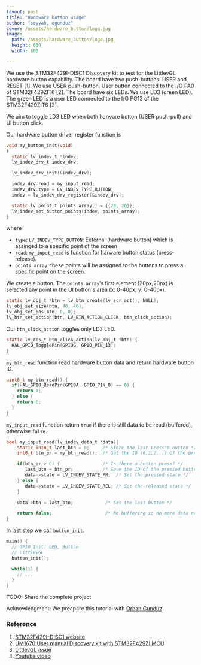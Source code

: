 ```yaml
---
layout: post
title: "Hardware button usage"
author: "seyyah, ogunduz"
cover: /assets/hardware_button/logo.jpg
image:
  path: /assets/hardware_button/logo.jpg
  height: 600
  width: 600

---
```


We use the STM32F429I-DISC1 Discovery kit to test for the LittlevGL hardware button capability. The board have two push-buttons: USER and RESET [1]. We use USER push-button. User button connected to the I/O PA0 of STM32F429ZIT6 [2].  The board have six LEDs. We use LD3 (green LED). The green LED is a user LED connected to the I/O PG13 of the STM32F429ZIT6 [2].

We aim to toggle LD3 LED when both harware button (USER push-pull) and UI button click.

Our hardware button driver register function is

```c
void my_button_init(void)
{
  static lv_indev_t *indev;
  lv_indev_drv_t indev_drv;

  lv_indev_drv_init(&indev_drv);

  indev_drv.read = my_input_read;
  indev_drv.type = LV_INDEV_TYPE_BUTTON;
  indev = lv_indev_drv_register(&indev_drv);

  static lv_point_t points_array[] = {{20, 20}};
  lv_indev_set_button_points(indev, points_array);
}
```

where

- `type`: `LV_INDEV_TYPE_BUTTON`: External (hardware button) which is assinged to a specific point of the screen
- `read`: `my_input_read` is function for harware button status (press-release).
- `points_array`: these points will be assigned to the buttons to press a specific point on the screen.

We create a button. The `points_array`'s first element (20px,20px) is selected any point in the UI button's area (x: 0-40px, y: 0-40px).


```c
static lv_obj_t *btn = lv_btn_create(lv_scr_act(), NULL);  
lv_obj_set_size(btn, 40, 40);
lv_obj_set_pos(btn, 0, 0);
lv_btn_set_action(btn, LV_BTN_ACTION_CLICK, btn_click_action);
```

Our `btn_click_action` toggles only LD3 LED.

```c
static lv_res_t btn_click_action(lv_obj_t *btn) {
  HAL_GPIO_TogglePin(GPIOG, GPIO_PIN_13);
}
```

`my_btn_read` function read hardware button data and return hardware button ID.

```c
uint8_t my_btn_read() {
  if(HAL_GPIO_ReadPin(GPIOA, GPIO_PIN_0) == 0) {
    return 1;
  } else {
    return 0;
  }
}
```

`my_input_read` function return `true` if there is still data to be read (buffered), otherwise `false`.

```c
bool my_input_read(lv_indev_data_t *data){
    static int8_t last_btn = 0;     /* Store the last pressed button */
    int8_t btn_pr = my_btn_read();  /* Get the ID (0,1,2...) of the pressed button */

    if(btn_pr > 0) {                /* Is there a button press? */
       last_btn = btn_pr;           /* Save the ID of the pressed button */
       data->state = LV_INDEV_STATE_PR;  /* Set the pressed state */
    } else {
       data->state = LV_INDEV_STATE_REL; /* Set the released state */
    }

    data->btn = last_btn;            /* Set the last button */

    return false;                    /* No buffering so no more data read */
}
```

In last step we call `button_init`.

```c
main() {
  // GPIO Init: LED, Button
  // LittlevGL
  button_init();

  while(1) {
    // ...
  }
}
```

TODO: Share the complete project

Acknowledgment: We preapare this tutorial with [Orhan Gunduz](https://github.com/ogunduz).

### Reference
1. [STM32F429I-DISC1 website](http://www.st.com/en/evaluation-tools/32f429idiscovery.html)
2. [UM1670 User manual Discovery kit with STM32F429ZI MCU](https://www.st.com/content/ccc/resource/technical/document/user_manual/6b/25/05/23/a9/45/4d/6a/DM00093903.pdf/files/DM00093903.pdf/jcr:content/translations/en.DM00093903.pdf)
3. [LittlevGL issue](https://github.com/littlevgl/lvgl/issues/567#issuecomment-446586421)
4. [Youtube video](https://www.youtube.com/watch?v=dk772McmJs4)
